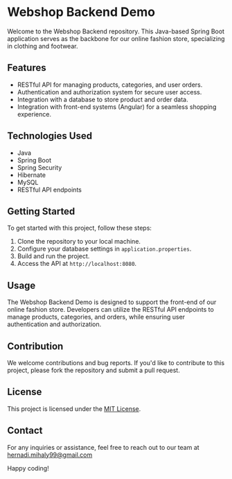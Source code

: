 # Webshop Backend Demo

Welcome to the Webshop Backend repository. This Java-based Spring Boot application serves as the backbone for our online fashion store, specializing in clothing and footwear.

## Features

- RESTful API for managing products, categories, and user orders.
- Authentication and authorization system for secure user access.
- Integration with a database to store product and order data.
- Integration with front-end systems (Angular) for a seamless shopping experience.

## Technologies Used

- Java
- Spring Boot
- Spring Security
- Hibernate
- MySQL
- RESTful API endpoints

## Getting Started

To get started with this project, follow these steps:

1. Clone the repository to your local machine.
2. Configure your database settings in `application.properties`.
3. Build and run the project.
4. Access the API at `http://localhost:8080`.

## Usage

The Webshop Backend Demo is designed to support the front-end of our online fashion store. Developers can utilize the RESTful API endpoints to manage products, categories, and orders, while ensuring user authentication and authorization.

## Contribution

We welcome contributions and bug reports. If you'd like to contribute to this project, please fork the repository and submit a pull request.

## License

This project is licensed under the [MIT License](LICENSE).

## Contact

For any inquiries or assistance, feel free to reach out to our team at hernadi.mihaly99@gmail.com

Happy coding!
